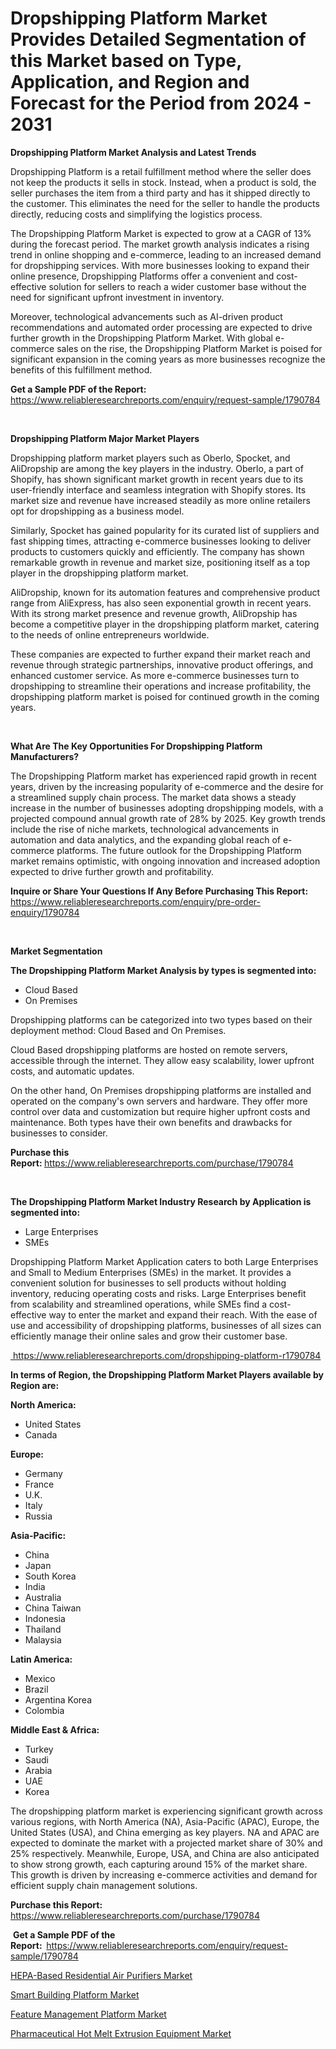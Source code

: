 <p><h1>Dropshipping Platform Market Provides Detailed Segmentation of this Market based on Type, Application, and Region and Forecast for the Period from 2024 - 2031</h1></p><p><strong>Dropshipping Platform Market Analysis and Latest Trends</strong></p>
<p><p>Dropshipping Platform is a retail fulfillment method where the seller does not keep the products it sells in stock. Instead, when a product is sold, the seller purchases the item from a third party and has it shipped directly to the customer. This eliminates the need for the seller to handle the products directly, reducing costs and simplifying the logistics process.</p><p>The Dropshipping Platform Market is expected to grow at a CAGR of 13% during the forecast period. The market growth analysis indicates a rising trend in online shopping and e-commerce, leading to an increased demand for dropshipping services. With more businesses looking to expand their online presence, Dropshipping Platforms offer a convenient and cost-effective solution for sellers to reach a wider customer base without the need for significant upfront investment in inventory.</p><p>Moreover, technological advancements such as AI-driven product recommendations and automated order processing are expected to drive further growth in the Dropshipping Platform Market. With global e-commerce sales on the rise, the Dropshipping Platform Market is poised for significant expansion in the coming years as more businesses recognize the benefits of this fulfillment method.</p></p>
<p><strong>Get a Sample PDF of the Report:&nbsp;</strong> <a href="https://www.reliableresearchreports.com/enquiry/request-sample/1790784">https://www.reliableresearchreports.com/enquiry/request-sample/1790784</a></p>
<p>&nbsp;</p>
<p><strong>Dropshipping Platform Major Market Players</strong></p>
<p><p>Dropshipping platform market players such as Oberlo, Spocket, and AliDropship are among the key players in the industry. Oberlo, a part of Shopify, has shown significant market growth in recent years due to its user-friendly interface and seamless integration with Shopify stores. Its market size and revenue have increased steadily as more online retailers opt for dropshipping as a business model. </p><p>Similarly, Spocket has gained popularity for its curated list of suppliers and fast shipping times, attracting e-commerce businesses looking to deliver products to customers quickly and efficiently. The company has shown remarkable growth in revenue and market size, positioning itself as a top player in the dropshipping platform market.</p><p>AliDropship, known for its automation features and comprehensive product range from AliExpress, has also seen exponential growth in recent years. With its strong market presence and revenue growth, AliDropship has become a competitive player in the dropshipping platform market, catering to the needs of online entrepreneurs worldwide.</p><p>These companies are expected to further expand their market reach and revenue through strategic partnerships, innovative product offerings, and enhanced customer service. As more e-commerce businesses turn to dropshipping to streamline their operations and increase profitability, the dropshipping platform market is poised for continued growth in the coming years.</p></p>
<p>&nbsp;</p>
<p><strong>What Are The Key Opportunities For Dropshipping Platform Manufacturers?</strong></p>
<p><p>The Dropshipping Platform market has experienced rapid growth in recent years, driven by the increasing popularity of e-commerce and the desire for a streamlined supply chain process. The market data shows a steady increase in the number of businesses adopting dropshipping models, with a projected compound annual growth rate of 28% by 2025. Key growth trends include the rise of niche markets, technological advancements in automation and data analytics, and the expanding global reach of e-commerce platforms. The future outlook for the Dropshipping Platform market remains optimistic, with ongoing innovation and increased adoption expected to drive further growth and profitability.</p></p>
<p><strong>Inquire or Share Your Questions If Any Before Purchasing This Report:</strong> <a href="https://www.reliableresearchreports.com/enquiry/pre-order-enquiry/1790784">https://www.reliableresearchreports.com/enquiry/pre-order-enquiry/1790784</a></p>
<p>&nbsp;</p>
<p><strong>Market Segmentation</strong></p>
<p><strong>The Dropshipping Platform Market Analysis by types is segmented into:</strong></p>
<p><ul><li>Cloud Based</li><li>On Premises</li></ul></p>
<p><p>Dropshipping platforms can be categorized into two types based on their deployment method: Cloud Based and On Premises. </p><p>Cloud Based dropshipping platforms are hosted on remote servers, accessible through the internet. They allow easy scalability, lower upfront costs, and automatic updates.</p><p>On the other hand, On Premises dropshipping platforms are installed and operated on the company's own servers and hardware. They offer more control over data and customization but require higher upfront costs and maintenance. Both types have their own benefits and drawbacks for businesses to consider.</p></p>
<p><strong>Purchase this Report:&nbsp;</strong><a href="https://www.reliableresearchreports.com/purchase/1790784">https://www.reliableresearchreports.com/purchase/1790784</a></p>
<p>&nbsp;</p>
<p><strong>The Dropshipping Platform Market Industry Research by Application is segmented into:</strong></p>
<p><ul><li>Large Enterprises</li><li>SMEs</li></ul></p>
<p><p>Dropshipping Platform Market Application caters to both Large Enterprises and Small to Medium Enterprises (SMEs) in the market. It provides a convenient solution for businesses to sell products without holding inventory, reducing operating costs and risks. Large Enterprises benefit from scalability and streamlined operations, while SMEs find a cost-effective way to enter the market and expand their reach. With the ease of use and accessibility of dropshipping platforms, businesses of all sizes can efficiently manage their online sales and grow their customer base.</p></p>
<p><a href="https://www.reliableresearchreports.com/dropshipping-platform-r1790784">&nbsp;https://www.reliableresearchreports.com/dropshipping-platform-r1790784</a></p>
<p><strong>In terms of Region, the Dropshipping Platform Market Players available by Region are:</strong></p>
<p>
    <p> <strong> North America: </strong>
        <ul>
            <li>United States</li>
            <li>Canada</li>
        </ul>
        </p> 
    <p> <strong> Europe: </strong>
        <ul>
            <li>Germany</li>
            <li>France</li>
            <li>U.K.</li>
            <li>Italy</li>
            <li>Russia</li>
        </ul>
        </p> 
    <p> <strong> Asia-Pacific: </strong>
        <ul>
            <li>China</li>
            <li>Japan</li>
            <li>South Korea</li>
            <li>India</li>
            <li>Australia</li>
            <li>China Taiwan</li>
            <li>Indonesia</li>
            <li>Thailand</li>
            <li>Malaysia</li>
        </ul>
        </p> 
    <p> <strong> Latin America: </strong>
        <ul>
            <li>Mexico</li>
            <li>Brazil</li>
            <li>Argentina Korea</li>
            <li>Colombia</li>
        </ul>
        </p> 
    <p> <strong> Middle East & Africa: </strong>
        <ul>
            <li>Turkey</li>
            <li>Saudi</li>
            <li>Arabia</li>
            <li>UAE</li>
            <li>Korea</li>
        </ul>
    </p>
    </p>
<p><p>The dropshipping platform market is experiencing significant growth across various regions, with North America (NA), Asia-Pacific (APAC), Europe, the United States (USA), and China emerging as key players. NA and APAC are expected to dominate the market with a projected market share of 30% and 25% respectively. Meanwhile, Europe, USA, and China are also anticipated to show strong growth, each capturing around 15% of the market share. This growth is driven by increasing e-commerce activities and demand for efficient supply chain management solutions.</p></p>
<p><strong>Purchase this Report: </strong><a href="https://www.reliableresearchreports.com/purchase/1790784">https://www.reliableresearchreports.com/purchase/1790784</a></p>
<p>&nbsp;<strong>Get a Sample PDF of the Report:&nbsp;&nbsp;</strong><a href="https://www.reliableresearchreports.com/enquiry/request-sample/1790784">https://www.reliableresearchreports.com/enquiry/request-sample/1790784</a></p>
<p><strong></strong></p>
<p><p><a href="https://www.linkedin.com/pulse/hepa-based-residential-air-purifiers-market-provides-comprehensive-kshye">HEPA-Based Residential Air Purifiers Market</a></p><p><a href="https://github.com/RosemarieLeffler2023/Market-Research-Report-List-1/blob/main/smart-building-platform-market.md">Smart Building Platform Market</a></p><p><a href="https://github.com/nancykennedykellievqfqt2/Market-Research-Report-List-2/blob/main/feature-management-platform-market.md">Feature Management Platform Market</a></p><p><a href="https://www.linkedin.com/pulse/pharmaceutical-hot-melt-extrusion-equipment-market-kxwsc">Pharmaceutical Hot Melt Extrusion Equipment Market</a></p></p>